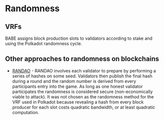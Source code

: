 # Randomness

## VRFs

BABE assigns block production slots to validators according to stake and using the Polkadot randomness cycle.

## Other approaches to randomness on blockchains

- [RANDAO]() - RANDAO involves each validator to prepare by performing a series of hashes on some seed. Validators then publish the final hash during a round and the random number is derived from every participants entry into the game. As long as one honest validator participates the randomness is considered secure (non-economically viable to attack). It was not chosen as the randomness method for the VRF used in Polkadot because revealing a hash from every block producer for each slot costs quadratic bandwidth, or at least quadratic computation.
